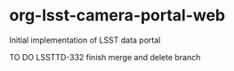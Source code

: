 # org-lsst-camera-portal-web
Initial implementation of LSST data portal

 TO DO
  LSSTTD-332 finish merge and delete branch
